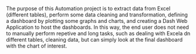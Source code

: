 The purpose of this Automation project is to extract data from Excel (different tables), perform some data cleaning and transformation, defining a dashboard by plotting some graphs and charts, and creating a Dash Web Application to host the dashboards.
In this way, the end user does not need to manually perform repetive and long tasks, such as dealing with Excela dn different tables, cleaning data, but can simply look at the final dashboard with the chart of interest.
